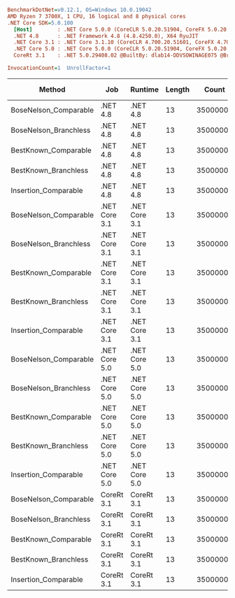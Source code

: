 ``` ini

BenchmarkDotNet=v0.12.1, OS=Windows 10.0.19042
AMD Ryzen 7 3700X, 1 CPU, 16 logical and 8 physical cores
.NET Core SDK=5.0.100
  [Host]        : .NET Core 5.0.0 (CoreCLR 5.0.20.51904, CoreFX 5.0.20.51904), X64 RyuJIT
  .NET 4.8      : .NET Framework 4.8 (4.8.4250.0), X64 RyuJIT
  .NET Core 3.1 : .NET Core 3.1.10 (CoreCLR 4.700.20.51601, CoreFX 4.700.20.51901), X64 RyuJIT
  .NET Core 5.0 : .NET Core 5.0.0 (CoreCLR 5.0.20.51904, CoreFX 5.0.20.51904), X64 RyuJIT
  CoreRt 3.1    : .NET 5.0.29408.02 @BuiltBy: dlab14-DDVSOWINAGE075 @Branch: master @Commit: 4ce1c21ac0d4d1a3b7f7a548214966f69ac9f199, X64 AOT

InvocationCount=1  UnrollFactor=1  

```
|                Method |           Job |       Runtime | Length |    Count |     Mean |   Error |  StdDev | Gen 0 | Gen 1 | Gen 2 | Allocated |
|---------------------- |-------------- |-------------- |------- |--------- |---------:|--------:|--------:|------:|------:|------:|----------:|
| BoseNelson_Comparable |      .NET 4.8 |      .NET 4.8 |     13 | 35000000 | 268.1 ms | 2.11 ms | 1.87 ms |     - |     - |     - |         - |
| BoseNelson_Branchless |      .NET 4.8 |      .NET 4.8 |     13 | 35000000 | 152.1 ms | 0.34 ms | 0.29 ms |     - |     - |     - |         - |
|  BestKnown_Comparable |      .NET 4.8 |      .NET 4.8 |     13 | 35000000 | 281.6 ms | 4.16 ms | 3.90 ms |     - |     - |     - |         - |
|  BestKnown_Branchless |      .NET 4.8 |      .NET 4.8 |     13 | 35000000 | 117.6 ms | 0.28 ms | 0.26 ms |     - |     - |     - |         - |
|  Insertion_Comparable |      .NET 4.8 |      .NET 4.8 |     13 | 35000000 | 430.6 ms | 1.77 ms | 1.48 ms |     - |     - |     - |         - |
| BoseNelson_Comparable | .NET Core 3.1 | .NET Core 3.1 |     13 | 35000000 | 258.6 ms | 0.75 ms | 0.67 ms |     - |     - |     - |      48 B |
| BoseNelson_Branchless | .NET Core 3.1 | .NET Core 3.1 |     13 | 35000000 | 151.2 ms | 0.52 ms | 0.46 ms |     - |     - |     - |         - |
|  BestKnown_Comparable | .NET Core 3.1 | .NET Core 3.1 |     13 | 35000000 | 273.3 ms | 0.84 ms | 0.79 ms |     - |     - |     - |    1336 B |
|  BestKnown_Branchless | .NET Core 3.1 | .NET Core 3.1 |     13 | 35000000 | 118.4 ms | 0.27 ms | 0.25 ms |     - |     - |     - |         - |
|  Insertion_Comparable | .NET Core 3.1 | .NET Core 3.1 |     13 | 35000000 | 330.3 ms | 3.07 ms | 2.87 ms |     - |     - |     - |         - |
| BoseNelson_Comparable | .NET Core 5.0 | .NET Core 5.0 |     13 | 35000000 | 260.8 ms | 0.84 ms | 0.79 ms |     - |     - |     - |      48 B |
| BoseNelson_Branchless | .NET Core 5.0 | .NET Core 5.0 |     13 | 35000000 | 150.9 ms | 0.51 ms | 0.45 ms |     - |     - |     - |         - |
|  BestKnown_Comparable | .NET Core 5.0 | .NET Core 5.0 |     13 | 35000000 | 277.2 ms | 2.71 ms | 2.26 ms |     - |     - |     - |         - |
|  BestKnown_Branchless | .NET Core 5.0 | .NET Core 5.0 |     13 | 35000000 | 118.1 ms | 0.23 ms | 0.21 ms |     - |     - |     - |         - |
|  Insertion_Comparable | .NET Core 5.0 | .NET Core 5.0 |     13 | 35000000 | 347.4 ms | 5.83 ms | 5.45 ms |     - |     - |     - |         - |
| BoseNelson_Comparable |    CoreRt 3.1 |    CoreRt 3.1 |     13 | 35000000 | 258.3 ms | 1.58 ms | 1.48 ms |     - |     - |     - |         - |
| BoseNelson_Branchless |    CoreRt 3.1 |    CoreRt 3.1 |     13 | 35000000 | 150.8 ms | 0.34 ms | 0.32 ms |     - |     - |     - |         - |
|  BestKnown_Comparable |    CoreRt 3.1 |    CoreRt 3.1 |     13 | 35000000 | 271.3 ms | 0.58 ms | 0.54 ms |     - |     - |     - |         - |
|  BestKnown_Branchless |    CoreRt 3.1 |    CoreRt 3.1 |     13 | 35000000 | 118.0 ms | 0.30 ms | 0.28 ms |     - |     - |     - |         - |
|  Insertion_Comparable |    CoreRt 3.1 |    CoreRt 3.1 |     13 | 35000000 | 340.8 ms | 2.60 ms | 2.31 ms |     - |     - |     - |         - |
